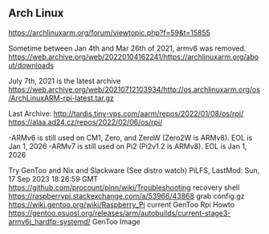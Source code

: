 ## Arch Linux

https://archlinuxarm.org/forum/viewtopic.php?f=59&t=15855

Sometime between Jan 4th and Mar 26th of 2021, armv6 was removed.
https://web.archive.org/web/20220104162241/https://archlinuxarm.org/about/downloads

July 7th, 2021 is the latest archive
https://web.archive.org/web/20210712103934/http://os.archlinuxarm.org/os/ArchLinuxARM-rpi-latest.tar.gz

Last Archive:
http://tardis.tiny-vps.com/aarm/repos/2022/01/08/os/rpi/
https://alaa.ad24.cz/repos/2022/02/06/os/rpi/

-ARMv6 is still used on CM1, Zero, and ZeroW (Zero2W is ARMv8).  EOL is Jan 1, 2026
-ARMv7 is still used on Pi2 (Pi2v1.2 is ARMv8).  EOL is Jan 1, 2026

Try GenToo and Nix and Slackware (See distro watch)
PiLFS, LastMod: Sun, 17 Sep 2023 18:26:59 GMT
https://github.com/procount/pinn/wiki/Troubleshooting recovery shell
https://raspberrypi.stackexchange.com/a/53966/43868 grab config.gz
https://wiki.gentoo.org/wiki/Raspberry_Pi current GenToo Rpi Howto
https://gentoo.osuosl.org/releases/arm/autobuilds/current-stage3-armv6j_hardfp-systemd/ GenToo Image

